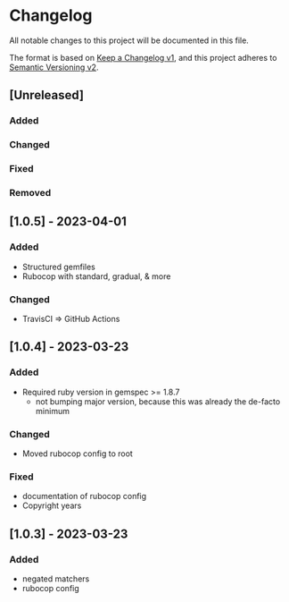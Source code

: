 # Changelog
All notable changes to this project will be documented in this file.

The format is based on [Keep a Changelog v1](https://keepachangelog.com/en/1.0.0/),
and this project adheres to [Semantic Versioning v2](https://semver.org/spec/v2.0.0.html).

## [Unreleased]
### Added
### Changed
### Fixed
### Removed

## [1.0.5] - 2023-04-01
### Added
- Structured gemfiles
- Rubocop with standard, gradual, & more
### Changed
- TravisCI => GitHub Actions

## [1.0.4] - 2023-03-23
### Added
- Required ruby version in gemspec >= 1.8.7
  - not bumping major version, because this was already the de-facto minimum
### Changed
- Moved rubocop config to root
### Fixed
- documentation of rubocop config
- Copyright years

## [1.0.3] - 2023-03-23
### Added
- negated matchers
- rubocop config
